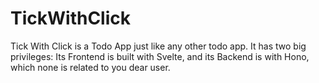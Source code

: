 # TickWithClick
Tick With Click is a Todo App just like any other todo app. It has two big privileges: Its Frontend is built with Svelte, and its Backend is with Hono, which none is related to you dear user.
